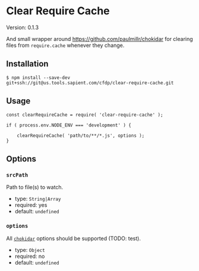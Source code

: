 # Clear Require Cache #

Version: 0.1.3

And small wrapper around <https://github.com/paulmillr/chokidar> for clearing files from `require.cache` whenever they change.



## Installation ##

```
$ npm install --save-dev git+ssh://git@us.tools.sapient.com/cfdp/clear-require-cache.git
```



## Usage ##

```
const clearRequireCache = require( 'clear-require-cache' );

if ( process.env.NODE_ENV === 'development' ) {

    clearRequireCache( 'path/to/**/*.js', options );
}
```



## Options ##


### `srcPath` ###

Path to file(s) to watch.

  - type: `String|Array`
  - required: yes
  - default: `undefined`
  

### `options` ###

All [`chokidar`](https://github.com/paulmillr/chokidar/blob/master/README.md#api) options should be supported (TODO: test).

  - type: `Object`
  - required: no
  - default: `undefined`


